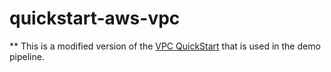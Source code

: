 # quickstart-aws-vpc

** This is a modified version of the [VPC QuickStart](https://github.com/aws-quickstart/quickstart-aws-vpc) that is used in the demo pipeline.

